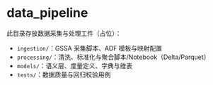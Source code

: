 # data_pipeline

此目录存放数据采集与处理工件（占位）：
- `ingestion/`：GSSA 采集脚本、ADF 模板与映射配置
- `processing/`：清洗、标准化与聚合脚本/Notebook（Delta/Parquet）
- `models/`：语义层、度量定义、字典与维表
- `tests/`：数据质量与回归校验用例